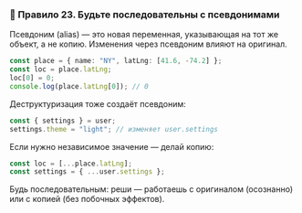 ### 🧩 Правило 23. Будьте последовательны с псевдонимами

Псевдоним (alias) — это новая переменная, указывающая на тот же объект, а не копию.
Изменения через псевдоним влияют на оригинал.

```ts
const place = { name: "NY", latLng: [41.6, -74.2] };
const loc = place.latLng;
loc[0] = 0;
console.log(place.latLng[0]); // 0
```

Деструктуризация тоже создаёт псевдоним:

```ts
const { settings } = user;
settings.theme = "light"; // изменяет user.settings
```

Если нужно независимое значение — делай копию:

```ts
const loc = [...place.latLng];
const settings = { ...user.settings };
```

Будь последовательным:
реши — работаешь с оригиналом (осознанно) или с копией (без побочных эффектов).

